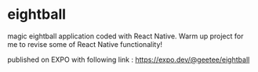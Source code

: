 # eightball
magic eightball application coded with React Native. Warm up project for me to revise some of React Native functionality!

published on EXPO with following link : https://expo.dev/@geetee/eightball
